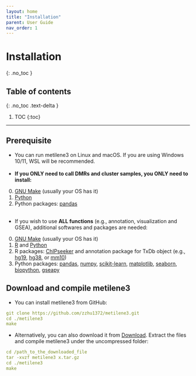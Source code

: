 ```yaml
---
layout: home
title: "Installation"
parent: User Guide
nav_order: 1
---
```



# Installation
{: .no_toc }

## Table of contents
{: .no_toc .text-delta }

1. TOC
{:toc}

---


## Prerequisite

- You can run metilene3 on Linux and macOS. If you are using Windows 10/11, WSL will be recommended.
<br><br>
- **If you ONLY need to call DMRs and cluster samples, you ONLY need to install:**
0. [GNU Make](https://www.gnu.org/software/make/) (usually your OS has it)
1. [Python](https://www.python.org/)
2. Python packages: [pandas](https://pandas.pydata.org/)
<br><br>
- If you wish to use **ALL functions** (e.g., annotation, visualization and GSEA), additional softwares and packages are needed:
0. [GNU Make](https://www.gnu.org/software/make/) (usually your OS has it)
1. [R](https://www.r-project.org/) and [Python](https://www.python.org/)
2. R packages: [ChIPseeker](https://bioconductor.org/packages/release/bioc/html/ChIPseeker.html) and annotation package for TxDb object (e.g., [hg19](https://www.bioconductor.org/packages/release/data/annotation/html/TxDb.Hsapiens.UCSC.hg19.knownGene.html), [hg38](https://www.bioconductor.org/packages/release/data/annotation/html/TxDb.Hsapiens.UCSC.hg38.knownGene.html), or [mm10](https://bioconductor.org/packages/release/data/annotation/html/TxDb.Mmusculus.UCSC.mm10.knownGene.html))
3. Python packages: [pandas](https://pandas.pydata.org/), [numpy](https://numpy.org/), [scikit-learn](https://scikit-learn.org/), [matplotlib](https://matplotlib.org/), [seaborn](https://seaborn.pydata.org/), [biopython](https://biopython.org/wiki/Download), [gseapy](https://github.com/zqfang/GSEApy/tree/master)


## Download and compile metilene3

- You can install metilene3 from GitHub:

```yaml
git clone https://github.com/zzhu1372/metilene3.git
cd ./metilene3
make
```
- Alternatively, you can also download it from [Download](../download.html). Extract the files and compile metilene3 under the uncompressed folder:

```yaml
cd /path_to_the_downloaded_file
tar -xvzf metilene3 x.tar.gz
cd ./metilene3
make
```